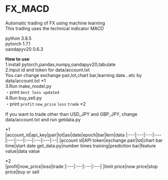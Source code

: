 # FX_MACD
Automatic trading of FX using machine learning  
This trading uses the technical indicator MACD

python 3.8.5  
pytorch 1.7.1  
oandapyv20 0.6.3

**How to use**   
1.install pytorch,pandas,numpy,oandapyv20,tabulate  
2.Input id and token for data/account.txt  
You can change exchange pair,lot,chart bar,learning date...etc by data/account.txt   *1  
3.Run make_model.py  
  ・print `best loss updated`  
4.Run buy_sell.py  
  ・print `profit` `now_price` `loss` `trade`  *2    
 

If you want to trade other than USD_JPY and GBP_JPY, change data/account.txt and run getdata.py  

*1  
|account_id|api_key|pair|lot|asi|date|epoch|bar|lern|data
|:---|:---|:---|:---|:---|:---|:---|:---|:---|:--|
|account id|API token|exchange pair|lot|chart bar time|start date get_data.py|number times training|prediction bar|feature value|data value

  
*2  
|profit|now_price|loss|trade
|:---|:---|:---|:---|
|limit price|now price|stop price|buy or sell